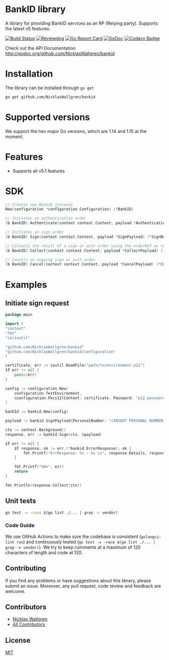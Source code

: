 # BankID library

A library for providing BankID services as an RP (Relying party).
Supports the latest v5 features.

[![Build Status](https://github.com/NicklasWallgren/bankid/workflows/Test/badge.svg)](https://github.com/NicklasWallgren/bankid/actions?query=workflow%3ATest)
[![Reviewdog](https://github.com/NicklasWallgren/bankid/workflows/reviewdog/badge.svg)](https://github.com/NicklasWallgren/bankid/actions?query=workflow%3Areviewdog)
[![Go Report Card](https://goreportcard.com/badge/github.com/NicklasWallgren/bankid)](https://goreportcard.com/report/github.com/NicklasWallgren/bankid)
[![GoDoc](https://godoc.org/github.com/NicklasWallgren/bankid?status.svg)](https://godoc.org/github.com/NicklasWallgren/bankid)
[![Codacy Badge](https://api.codacy.com/project/badge/Grade/cabd5fbbcde543ec959fb4a3581600ed)](https://app.codacy.com/gh/NicklasWallgren/bankid?utm_source=github.com&utm_medium=referral&utm_content=NicklasWallgren/bankid&utm_campaign=Badge_Grade)

Check out the API Documentation http://godoc.org/github.com/NicklasWallgren/bankid

# Installation
The library can be installed through `go get` 
```bash
go get github.com/NicklasWallgren/bankid
```

# Supported versions
We support the two major Go versions, which are 1.14 and 1.15 at the moment.

# Features
- Supports all v5.1 features

# SDK
```go
// Creates new BankID instance
New(configuration *configuration.Configuration) (*BankID)

// Initiates an authentication order 
(b BankID) Authenticate(context context.Context, payload *AuthenticationPayload) (*AuthenticateResponse, error)

// Initiates an sign order
(b BankID) Sign(context context.Context, payload *SignPayload) (*SignResponse, error)

// Collects the result of a sign or auth order suing the orderRef as reference
(b BankID) Collect(context context.Context, payload *CollectPayload) (*CollectResponse, error)

// Cancels an ongoing sign or auth order
(b BankID) Cancel(context context.Context, payload *CancelPayload) (*CancelResponse, error)
```

# Examples 

## Initiate sign request

```go
package main

import (
"context"
"fmt"
"io/ioutil"

"github.com/NicklasWallgren/bankid"
"github.com/NicklasWallgren/bankid/configuration"
)

certificate, err := ioutil.ReadFile("path/to/environment.p12")
if err != nil {
    panic(err)
}

config := configuration.New(
    configuration.TestEnvironment,
    &configuration.Pkcs12{Content: certificate, Password: "p12 password"},
)

bankId := bankid.New(config)

payload := bankid.SignPayload{PersonalNumber: "<INSERT PERSONAL NUMBER>", EndUserIP: "192.168.1.1", UserVisibleData: "Test"}

ctx := context.Background()
response, err := bankId.Sign(ctx, &payload)

if err != nil {
	if response, ok := err.(*bankid.ErrorResponse); ok {
        fmt.Printf("ErrResponse: %s - %s \n", response.Details, response.ErrorCode)
    }

    fmt.Printf("%#v", err)
    return
}

fmt.Println(response.Collect(ctx))
```

## Unit tests
```bash
go test -v -race $(go list ./... | grep -v vendor)
```

### Code Guide

We use GitHub Actions to make sure the codebase is consistent (`golangci-lint run`) and continuously tested (`go test -v -race $(go list ./... | grep -v vendor)`). We try to keep comments at a maximum of 120 characters of length and code at 120.


## Contributing

If you find any problems or have suggestions about this library, please submit an issue. Moreover, any pull request, code review and feedback are welcome.

## Contributors
  - [Nicklas Wallgren](https://github.com/NicklasWallgren)
  - [All Contributors][link-contributors]

[link-contributors]: ../../contributors

## License

[MIT](./LICENSE)
